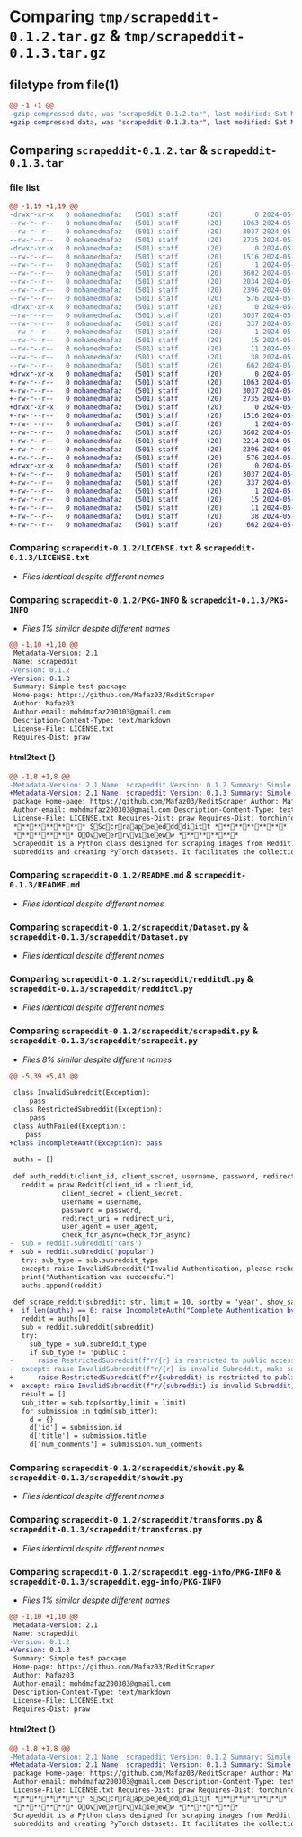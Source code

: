# Comparing `tmp/scrapeddit-0.1.2.tar.gz` & `tmp/scrapeddit-0.1.3.tar.gz`

## filetype from file(1)

```diff
@@ -1 +1 @@
-gzip compressed data, was "scrapeddit-0.1.2.tar", last modified: Sat May 11 10:46:21 2024, max compression
+gzip compressed data, was "scrapeddit-0.1.3.tar", last modified: Sat May 11 11:19:04 2024, max compression
```

## Comparing `scrapeddit-0.1.2.tar` & `scrapeddit-0.1.3.tar`

### file list

```diff
@@ -1,19 +1,19 @@
-drwxr-xr-x   0 mohamedmafaz   (501) staff       (20)        0 2024-05-11 10:46:21.312251 scrapeddit-0.1.2/
--rw-r--r--   0 mohamedmafaz   (501) staff       (20)     1063 2024-05-11 09:03:02.000000 scrapeddit-0.1.2/LICENSE.txt
--rw-r--r--   0 mohamedmafaz   (501) staff       (20)     3037 2024-05-11 10:46:21.311943 scrapeddit-0.1.2/PKG-INFO
--rw-r--r--   0 mohamedmafaz   (501) staff       (20)     2735 2024-05-11 09:30:19.000000 scrapeddit-0.1.2/README.md
-drwxr-xr-x   0 mohamedmafaz   (501) staff       (20)        0 2024-05-11 10:46:21.310166 scrapeddit-0.1.2/scrapeddit/
--rw-r--r--   0 mohamedmafaz   (501) staff       (20)     1516 2024-05-11 08:43:10.000000 scrapeddit-0.1.2/scrapeddit/Dataset.py
--rw-r--r--   0 mohamedmafaz   (501) staff       (20)        1 2024-05-11 10:24:22.000000 scrapeddit-0.1.2/scrapeddit/__init__.py
--rw-r--r--   0 mohamedmafaz   (501) staff       (20)     3602 2024-05-11 10:19:06.000000 scrapeddit-0.1.2/scrapeddit/redditdl.py
--rw-r--r--   0 mohamedmafaz   (501) staff       (20)     2034 2024-05-11 10:46:13.000000 scrapeddit-0.1.2/scrapeddit/scrapedit.py
--rw-r--r--   0 mohamedmafaz   (501) staff       (20)     2396 2024-05-11 08:43:10.000000 scrapeddit-0.1.2/scrapeddit/showit.py
--rw-r--r--   0 mohamedmafaz   (501) staff       (20)      576 2024-05-11 08:43:10.000000 scrapeddit-0.1.2/scrapeddit/transforms.py
-drwxr-xr-x   0 mohamedmafaz   (501) staff       (20)        0 2024-05-11 10:46:21.311579 scrapeddit-0.1.2/scrapeddit.egg-info/
--rw-r--r--   0 mohamedmafaz   (501) staff       (20)     3037 2024-05-11 10:46:21.000000 scrapeddit-0.1.2/scrapeddit.egg-info/PKG-INFO
--rw-r--r--   0 mohamedmafaz   (501) staff       (20)      337 2024-05-11 10:46:21.000000 scrapeddit-0.1.2/scrapeddit.egg-info/SOURCES.txt
--rw-r--r--   0 mohamedmafaz   (501) staff       (20)        1 2024-05-11 10:46:21.000000 scrapeddit-0.1.2/scrapeddit.egg-info/dependency_links.txt
--rw-r--r--   0 mohamedmafaz   (501) staff       (20)       15 2024-05-11 10:46:21.000000 scrapeddit-0.1.2/scrapeddit.egg-info/requires.txt
--rw-r--r--   0 mohamedmafaz   (501) staff       (20)       11 2024-05-11 10:46:21.000000 scrapeddit-0.1.2/scrapeddit.egg-info/top_level.txt
--rw-r--r--   0 mohamedmafaz   (501) staff       (20)       38 2024-05-11 10:46:21.312327 scrapeddit-0.1.2/setup.cfg
--rw-r--r--   0 mohamedmafaz   (501) staff       (20)      662 2024-05-11 10:46:19.000000 scrapeddit-0.1.2/setup.py
+drwxr-xr-x   0 mohamedmafaz   (501) staff       (20)        0 2024-05-11 11:19:04.488691 scrapeddit-0.1.3/
+-rw-r--r--   0 mohamedmafaz   (501) staff       (20)     1063 2024-05-11 09:03:02.000000 scrapeddit-0.1.3/LICENSE.txt
+-rw-r--r--   0 mohamedmafaz   (501) staff       (20)     3037 2024-05-11 11:19:04.488335 scrapeddit-0.1.3/PKG-INFO
+-rw-r--r--   0 mohamedmafaz   (501) staff       (20)     2735 2024-05-11 09:30:19.000000 scrapeddit-0.1.3/README.md
+drwxr-xr-x   0 mohamedmafaz   (501) staff       (20)        0 2024-05-11 11:19:04.486677 scrapeddit-0.1.3/scrapeddit/
+-rw-r--r--   0 mohamedmafaz   (501) staff       (20)     1516 2024-05-11 08:43:10.000000 scrapeddit-0.1.3/scrapeddit/Dataset.py
+-rw-r--r--   0 mohamedmafaz   (501) staff       (20)        1 2024-05-11 10:24:22.000000 scrapeddit-0.1.3/scrapeddit/__init__.py
+-rw-r--r--   0 mohamedmafaz   (501) staff       (20)     3602 2024-05-11 10:19:06.000000 scrapeddit-0.1.3/scrapeddit/redditdl.py
+-rw-r--r--   0 mohamedmafaz   (501) staff       (20)     2214 2024-05-11 11:18:16.000000 scrapeddit-0.1.3/scrapeddit/scrapedit.py
+-rw-r--r--   0 mohamedmafaz   (501) staff       (20)     2396 2024-05-11 08:43:10.000000 scrapeddit-0.1.3/scrapeddit/showit.py
+-rw-r--r--   0 mohamedmafaz   (501) staff       (20)      576 2024-05-11 08:43:10.000000 scrapeddit-0.1.3/scrapeddit/transforms.py
+drwxr-xr-x   0 mohamedmafaz   (501) staff       (20)        0 2024-05-11 11:19:04.487955 scrapeddit-0.1.3/scrapeddit.egg-info/
+-rw-r--r--   0 mohamedmafaz   (501) staff       (20)     3037 2024-05-11 11:19:04.000000 scrapeddit-0.1.3/scrapeddit.egg-info/PKG-INFO
+-rw-r--r--   0 mohamedmafaz   (501) staff       (20)      337 2024-05-11 11:19:04.000000 scrapeddit-0.1.3/scrapeddit.egg-info/SOURCES.txt
+-rw-r--r--   0 mohamedmafaz   (501) staff       (20)        1 2024-05-11 11:19:04.000000 scrapeddit-0.1.3/scrapeddit.egg-info/dependency_links.txt
+-rw-r--r--   0 mohamedmafaz   (501) staff       (20)       15 2024-05-11 11:19:04.000000 scrapeddit-0.1.3/scrapeddit.egg-info/requires.txt
+-rw-r--r--   0 mohamedmafaz   (501) staff       (20)       11 2024-05-11 11:19:04.000000 scrapeddit-0.1.3/scrapeddit.egg-info/top_level.txt
+-rw-r--r--   0 mohamedmafaz   (501) staff       (20)       38 2024-05-11 11:19:04.488772 scrapeddit-0.1.3/setup.cfg
+-rw-r--r--   0 mohamedmafaz   (501) staff       (20)      662 2024-05-11 11:18:55.000000 scrapeddit-0.1.3/setup.py
```

### Comparing `scrapeddit-0.1.2/LICENSE.txt` & `scrapeddit-0.1.3/LICENSE.txt`

 * *Files identical despite different names*

### Comparing `scrapeddit-0.1.2/PKG-INFO` & `scrapeddit-0.1.3/PKG-INFO`

 * *Files 1% similar despite different names*

```diff
@@ -1,10 +1,10 @@
 Metadata-Version: 2.1
 Name: scrapeddit
-Version: 0.1.2
+Version: 0.1.3
 Summary: Simple test package
 Home-page: https://github.com/Mafaz03/ReditScraper
 Author: Mafaz03
 Author-email: mohdmafaz200303@gmail.com
 Description-Content-Type: text/markdown
 License-File: LICENSE.txt
 Requires-Dist: praw
```

#### html2text {}

```diff
@@ -1,8 +1,8 @@
-Metadata-Version: 2.1 Name: scrapeddit Version: 0.1.2 Summary: Simple test
+Metadata-Version: 2.1 Name: scrapeddit Version: 0.1.3 Summary: Simple test
 package Home-page: https://github.com/Mafaz03/ReditScraper Author: Mafaz03
 Author-email: mohdmafaz200303@gmail.com Description-Content-Type: text/markdown
 License-File: LICENSE.txt Requires-Dist: praw Requires-Dist: torchinfo
 ************ SSccrraappeeddddiitt ************
 ********** OOvveerrvviieeww **********
 Scrapeddit is a Python class designed for scraping images from Reddit
 subreddits and creating PyTorch datasets. It facilitates the collection of
```

### Comparing `scrapeddit-0.1.2/README.md` & `scrapeddit-0.1.3/README.md`

 * *Files identical despite different names*

### Comparing `scrapeddit-0.1.2/scrapeddit/Dataset.py` & `scrapeddit-0.1.3/scrapeddit/Dataset.py`

 * *Files identical despite different names*

### Comparing `scrapeddit-0.1.2/scrapeddit/redditdl.py` & `scrapeddit-0.1.3/scrapeddit/redditdl.py`

 * *Files identical despite different names*

### Comparing `scrapeddit-0.1.2/scrapeddit/scrapedit.py` & `scrapeddit-0.1.3/scrapeddit/scrapedit.py`

 * *Files 8% similar despite different names*

```diff
@@ -5,39 +5,41 @@
 
 class InvalidSubreddit(Exception):
     pass
 class RestrictedSubreddit(Exception):
     pass
 class AuthFailed(Exception):
    pass
+class IncompleteAuth(Exception): pass
    
 auths = []
 
 def auth_reddit(client_id, client_secret, username, password, redirect_uri, user_agent, check_for_async = False):
   reddit = praw.Reddit(client_id = client_id,
             client_secret = client_secret,
             username = username,
             password = password,
             redirect_uri = redirect_uri,
             user_agent = user_agent,
             check_for_async=check_for_async)
-  sub = reddit.subreddit('cars')
+  sub = reddit.subreddit('popular')
   try: sub_type = sub.subreddit_type
   except: raise InvalidSubreddit("Invalid Authentication, please recheck and try again")
   print("Authentication was successful")
   auths.append(reddit)
 
 def scrape_reddit(subreddit: str, limit = 10, sortby = 'year', show_safe = None):
+  if len(auths) == 0: raise IncompleteAuth("Complete Authentication by calling `scrapedit.auth_reddit` before proceeding")
   reddit = auths[0]
   sub = reddit.subreddit(subreddit)
   try:
     sub_type = sub.subreddit_type
     if sub_type != 'public':
-      raise RestrictedSubreddit(f"r/{r} is restricted to public access")
-  except: raise InvalidSubreddit(f"r/{r} is invalid Subreddit, make sure the subreddit is valid")
+      raise RestrictedSubreddit(f"r/{subreddit} is restricted to public access")
+  except: raise InvalidSubreddit(f"r/{subreddit} is invalid Subreddit, make sure the subreddit is valid")
   result = []
   sub_itter = sub.top(sortby,limit = limit)
   for submission in tqdm(sub_itter):
     d = {}
     d['id'] = submission.id
     d['title'] = submission.title
     d['num_comments'] = submission.num_comments
```

### Comparing `scrapeddit-0.1.2/scrapeddit/showit.py` & `scrapeddit-0.1.3/scrapeddit/showit.py`

 * *Files identical despite different names*

### Comparing `scrapeddit-0.1.2/scrapeddit/transforms.py` & `scrapeddit-0.1.3/scrapeddit/transforms.py`

 * *Files identical despite different names*

### Comparing `scrapeddit-0.1.2/scrapeddit.egg-info/PKG-INFO` & `scrapeddit-0.1.3/scrapeddit.egg-info/PKG-INFO`

 * *Files 1% similar despite different names*

```diff
@@ -1,10 +1,10 @@
 Metadata-Version: 2.1
 Name: scrapeddit
-Version: 0.1.2
+Version: 0.1.3
 Summary: Simple test package
 Home-page: https://github.com/Mafaz03/ReditScraper
 Author: Mafaz03
 Author-email: mohdmafaz200303@gmail.com
 Description-Content-Type: text/markdown
 License-File: LICENSE.txt
 Requires-Dist: praw
```

#### html2text {}

```diff
@@ -1,8 +1,8 @@
-Metadata-Version: 2.1 Name: scrapeddit Version: 0.1.2 Summary: Simple test
+Metadata-Version: 2.1 Name: scrapeddit Version: 0.1.3 Summary: Simple test
 package Home-page: https://github.com/Mafaz03/ReditScraper Author: Mafaz03
 Author-email: mohdmafaz200303@gmail.com Description-Content-Type: text/markdown
 License-File: LICENSE.txt Requires-Dist: praw Requires-Dist: torchinfo
 ************ SSccrraappeeddddiitt ************
 ********** OOvveerrvviieeww **********
 Scrapeddit is a Python class designed for scraping images from Reddit
 subreddits and creating PyTorch datasets. It facilitates the collection of
```

